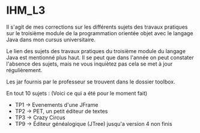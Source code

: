 # IHM_L3

Il s'agit de mes corrections sur les différents sujets des travaux pratiques sur le troisième module 
de la programmation orientée objet avec le langage Java dans mon cursus universitaire.

Le lien des sujets des travaux pratiques du troisième module du langage Java est mentionné plus haut. Il 
se peut que dans l'année on peut constater l'absence des sujets, mais ne vous inquiètez pas cela se met à jour 
régulièrement.

Les jar fournis par le professeur se trouvent dans le dossier toolbox.

En tout 10 sujets : (Voici ce qui a été pour le moment fait)

- TP1 -> Evenements d'une JFrame
- TP2 -> PET, un petit éditeur de textes
- TP3 -> Crazy Circus
- TP9 -> Éditeur généalogique (JTree) jusqu'a version 4 non finis
